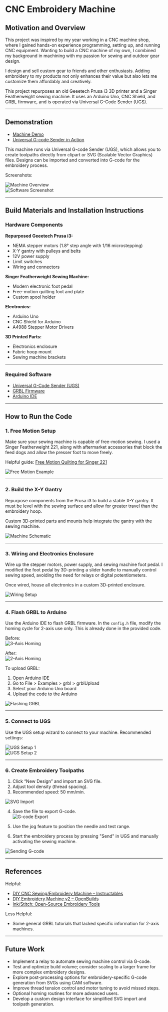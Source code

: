 
# CNC Embroidery Machine

## Motivation and Overview

This project was inspired by my year working in a CNC machine shop, where I gained hands-on experience programming, setting up, and running CNC equipment. Wanting to build a CNC machine of my own, I combined my background in machining with my passion for sewing and outdoor gear design.

I design and sell custom gear to friends and other enthusiasts. Adding embroidery to my products not only enhances their value but also lets me customize them affordably and creatively.

This project repurposes an old Geeetech Prusa i3 3D printer and a Singer Featherweight sewing machine. It uses an Arduino Uno, CNC Shield, and GRBL firmware, and is operated via Universal G-Code Sender (UGS).

---

## Demonstration

- [Machine Demo](https://youtube.com/shorts/HnBqnx8TASg)
- [Universal G-code Sender in Action](https://youtube.com/shorts/SnJd-H4FVdg)

This machine runs via Universal G-code Sender (UGS), which allows you to create toolpaths directly from clipart or SVG (Scalable Vector Graphics) files. Designs can be imported and converted into G-code for the embroidery process.

Screenshots:

![Machine Overview](https://github.com/user-attachments/assets/9895f5a4-0e28-4214-b53b-293a6f1bfce9)  
![Software Screenshot](https://github.com/user-attachments/assets/736eb414-3124-4d6c-a385-e6072b2ddf93)

---

## Build Materials and Installation Instructions

### Hardware Components

**Repurposed Geeetech Prusa i3:**
- NEMA stepper motors (1.8° step angle with 1/16 microstepping)
- X-Y gantry with pulleys and belts
- 12V power supply
- Limit switches
- Wiring and connectors

**Singer Featherweight Sewing Machine:**
- Modern electronic foot pedal
- Free-motion quilting foot and plate
- Custom spool holder

**Electronics:**
- Arduino Uno
- CNC Shield for Arduino
- A4988 Stepper Motor Drivers

**3D Printed Parts:**
- Electronics enclosure
- Fabric hoop mount
- Sewing machine brackets

---

### Required Software

- [Universal G-Code Sender (UGS)](https://winder.github.io/ugs_website/)
- [GRBL Firmware](https://github.com/gnea/grbl)
- [Arduino IDE](https://www.arduino.cc/en/software/)

---

## How to Run the Code

### 1. Free Motion Setup

Make sure your sewing machine is capable of free-motion sewing. I used a Singer Featherweight 221, along with aftermarket accessories that block the feed dogs and allow the presser foot to move freely.

Helpful guide: [Free Motion Quilting for Singer 221](https://singer-featherweight.com/blogs/schoolhouse/how-to-free-motion-quilt)

![Free Motion Example](https://github.com/user-attachments/assets/ea42d88c-b9fa-4687-8270-843378b90fcb)

---

### 2. Build the X-Y Gantry

Repurpose components from the Prusa i3 to build a stable X-Y gantry. It must be level with the sewing surface and allow for greater travel than the embroidery hoop.

Custom 3D-printed parts and mounts help integrate the gantry with the sewing machine.

![Machine Schematic](https://github.com/user-attachments/assets/c4d2eacb-80c9-48df-9c93-9f9a5d4b145f)

---

### 3. Wiring and Electronics Enclosure

Wire up the stepper motors, power supply, and sewing machine foot pedal. I modified the foot pedal by 3D-printing a slider handle to manually control sewing speed, avoiding the need for relays or digital potentiometers.

Once wired, house all electronics in a custom 3D-printed enclosure.

![Wiring Setup](https://github.com/user-attachments/assets/c7238a1e-75eb-444b-aa97-6f73c433a57c)

---

### 4. Flash GRBL to Arduino

Use the Arduino IDE to flash GRBL firmware. In the `config.h` file, modify the homing cycle for 2-axis use only. This is already done in the provided code.

Before:  
![3-Axis Homing](https://github.com/user-attachments/assets/1744ba7b-50f5-4f8d-b2f2-043eaa9f90f2)

After:  
![2-Axis Homing](https://github.com/user-attachments/assets/e33e76cf-c9ed-4e46-85cc-c5f6d001c82a)

To upload GRBL:

1. Open Arduino IDE
2. Go to File > Examples > grbl > grblUpload
3. Select your Arduino Uno board
4. Upload the code to the Arduino

![Flashing GRBL](https://github.com/user-attachments/assets/53f56fed-0207-4a68-b0de-e353d147b256)

---

### 5. Connect to UGS

Use the UGS setup wizard to connect to your machine. Recommended settings:

![UGS Setup 1](https://github.com/user-attachments/assets/c0be8943-7ddf-404c-bbaa-f2114846b442)  
![UGS Setup 2](https://github.com/user-attachments/assets/b259fc5f-6e54-453a-8eb3-15d7db0552a8)

---

### 6. Create Embroidery Toolpaths

1. Click “New Design” and import an SVG file.
2. Adjust tool density (thread spacing).
3. Recommended speed: 50 mm/min.

![SVG Import](https://github.com/user-attachments/assets/48abdda6-54f2-474b-8c96-d1a6e601f187)

4. Save the file to export G-code.  
![G-code Export](https://github.com/user-attachments/assets/d05c5e1e-c553-468b-bf0c-a8e0ee7b7b26)

5. Use the jog feature to position the needle and test range.
6. Start the embroidery process by pressing "Send" in UGS and manually activating the sewing machine.

![Sending G-code](https://github.com/user-attachments/assets/bf4af091-b874-4335-a120-36a326a926cf)

---

## References

Helpful:
- [DIY CNC Sewing/Embroidery Machine – Instructables](https://www.instructables.com/CNC-SewingEmbroidery-Machine/)
- [DIY Embroidery Machine v2 – OpenBuilds](https://builds.openbuilds.com/builds/diy-embroidery-machine-v2.8630/)
- [Ink/Stitch: Open-Source Embroidery Tools](https://inkstitch.org/tutorials/embroidery-machine/)

Less Helpful:
- Some general GRBL tutorials that lacked specific information for 2-axis machines.

---

## Future Work

- Implement a relay to automate sewing machine control via G-code.
- Test and optimize build volume; consider scaling to a larger frame for more complex embroidery designs.
- Explore post-processing options for embroidery-specific G-code generation from SVGs using CAM software.
- Improve thread tension control and motor tuning to avoid missed steps.
- Optional homing routines for more advanced users.
- Develop a custom design interface for simplified SVG import and toolpath generation.
